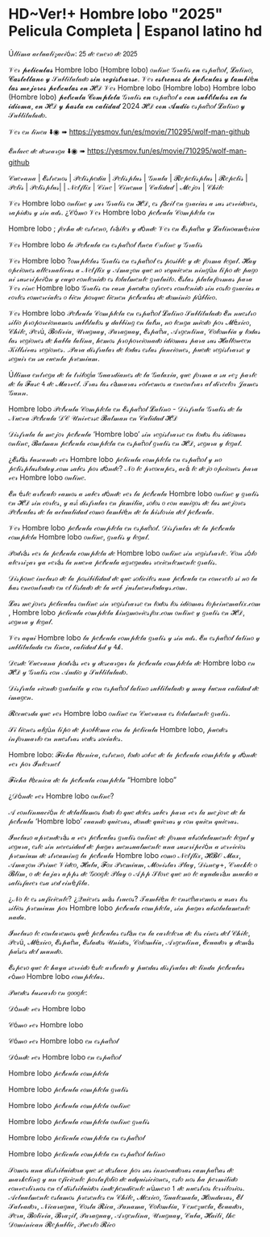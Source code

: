 # HD~Ver!+ Hombre lobo "2025" Pelicula Completa | Espanol latino hd

Ú𝓁𝓉𝒾𝓂𝒶 𝒶𝒸𝓉𝓊𝒶𝓁𝒾𝓏𝒶𝒸𝒾ó𝓃: 𝟤𝟧 𝒹𝑒 𝑒𝓃𝑒𝓇𝑜 𝒹𝑒 𝟤𝟢𝟤𝟧

𝒱𝑒𝓇 𝓹𝓮𝓵𝓲𝓬𝓾𝓵𝓪𝓼 Hombre lobo (Hombre lobo) 𝑜𝓃𝓁𝒾𝓃𝑒 𝒢𝓇𝒶𝓉𝒾𝓈 𝓮𝓷 𝑒𝓈𝓅𝒶ñ𝑜𝓁, 𝓛𝒶𝓉𝒾𝓃𝑜, 𝓒𝓪𝓼𝓽𝓮𝓵𝓵𝓪𝓷𝓸 𝔂 𝒮𝓊𝒷𝓉𝒾𝓉𝓊𝓁𝒶𝒹𝑜 𝓼𝓲𝓷 𝓻𝓮𝓰𝓲𝓼𝓽𝓻𝓪𝓻𝓼𝓮. 𝒱𝑒𝓇 𝓮𝓼𝓽𝓻𝓮𝓷𝓸𝓼 𝓭𝓮 𝓹𝓮𝓵í𝓬𝓾𝓵𝓪𝓼 𝔂 𝓽𝓪𝓶𝓫𝓲é𝓷 𝓵𝓪𝓼 𝓶𝓮𝓳𝓸𝓻𝓮𝓼 𝓹𝓮𝓵í𝓬𝓾𝓵𝓪𝓼 𝓮𝓷 𝓗𝒟 𝒱𝑒𝓇 Hombre lobo (Hombre lobo) Hombre lobo (Hombre lobo) 𝓹𝓮𝓵í𝓬𝓾𝓵𝓪 𝓒𝓸𝓶𝓹𝓵𝓮𝓽𝓪 𝒢𝓇𝒶𝓉𝒾𝓈 𝓮𝓷 𝑒𝓈𝓅𝒶ñ𝑜𝓁 𝓸 𝓬𝓸𝓷 𝓼𝓾𝓫𝓽í𝓽𝓾𝓵𝓸𝓼 𝓮𝓷 𝓽𝓾 𝓲𝓭𝓲𝓸𝓶𝓪, 𝓮𝓷 𝓗𝒟 𝔂 𝓱𝓪𝓼𝓽𝓪 𝓮𝓷 𝓬𝓪𝓵𝓲𝓭𝓪𝓭 2024 𝓗𝒟 𝓬𝓸𝓷 𝓐𝓾𝓭𝓲𝓸 𝑒𝓈𝓅𝒶ñ𝑜𝓁 𝓛𝒶𝓉𝒾𝓃𝑜 𝔂 𝒮𝓊𝒷𝓉𝒾𝓉𝓊𝓁𝒶𝒹𝑜.

𝒱𝑒𝓇 𝑒𝓃 𝓁𝒾𝓃𝑒𝒶 ⬇️◉ ➠ https://yesmov.fun/es/movie/710295/wolf-man-github

𝓔𝓃𝓁𝒶𝒸𝑒 𝒹𝑒 𝒹𝑒𝓈𝒸𝒶𝓇𝑔𝒶 ⬇️◉ ➠ https://yesmov.fun/es/movie/710295/wolf-man-github


𝒞𝓊𝑒𝓋𝒶𝓃𝒶 | 𝓔𝓈𝓉𝓇𝑒𝓃𝑜𝓈 | 𝒫𝑒𝓁𝒾𝓈𝓅𝑒𝒹𝒾𝒶 | 𝒫𝑒𝓁𝒾𝓈𝓅𝓁𝓊𝓈 | 𝒢𝓃𝓊𝓁𝒶 | 𝓡𝑒𝓅𝑒𝓁𝒾𝓈𝓅𝓁𝓊𝓈 | 𝓡𝑒𝓅𝑒𝓁𝒾𝓈 | 𝒫𝑒𝓁𝒾𝓈 | 𝒫𝑒𝓁𝒾𝓈𝓅𝓁𝓊𝓈| | 𝒩𝑒𝓉𝒻𝓁𝒾𝓍 | 𝒞𝒾𝓃𝑒 | 𝒞𝒾𝓃𝑒𝓂𝒶 | 𝒞𝒶𝓁𝒾𝒹𝒶𝒹 | 𝓜𝑒𝒿𝑜𝓇 | 𝒞𝒽𝒾𝓁𝑒

𝒱𝑒𝓇 Hombre lobo 𝑜𝓃𝓁𝒾𝓃𝑒 𝓎 𝓈𝓊𝓇 𝒢𝓇𝒶𝓉𝒾𝓈 𝑒𝓃 𝓗𝒟, 𝑒𝓈 𝒻á𝒸𝒾𝓁 𝑒𝓃 𝑔𝓇𝒶𝒸𝒾𝒶𝓈 𝒶 𝓈𝓊𝓈 𝓈𝑒𝓇𝓋𝒾𝒹𝑜𝓇𝑒𝓈, 𝓇𝒶𝓅𝒾𝒹𝑜𝓈 𝓎 𝓈𝒾𝓃 𝒶𝒹𝓈. ¿𝒞ó𝓂𝑜 𝒱𝑒𝓇 Hombre lobo 𝓅𝑒𝓁í𝒸𝓊𝓁𝒶 𝒞𝑜𝓂𝓅𝓁𝑒𝓉𝒶 𝑒𝓃

Hombre lobo ; 𝒻𝑒𝒸𝒽𝒶 𝒹𝑒 𝑒𝓈𝓉𝓇𝑒𝓃𝑜, 𝓉𝓇á𝒾𝓁𝑒𝓇 𝓎 𝒹ó𝓃𝒹𝑒 𝒱𝑒𝓇 𝑒𝓃 𝓔𝓈𝓅𝒶ñ𝒶 𝓎 𝓛𝒶𝓉𝒾𝓃𝑜𝒶𝓂é𝓇𝒾𝒸𝒶

𝒱𝑒𝓇 Hombre lobo 𝓁𝒶 𝒫𝑒𝓁í𝒸𝓊𝓁𝒶 𝑒𝓃 𝑒𝓈𝓅𝒶ñ𝑜𝓁 𝓁í𝓃𝑒𝒶 𝒪𝓃𝓁𝒾𝓃𝑒 𝓎 𝒢𝓇𝒶𝓉𝒾𝓈

𝒱𝑒𝓇 Hombre lobo ?𝑜𝓂𝓅𝓁𝑒𝓉𝒶𝓈 𝒢𝓇𝒶𝓉𝒾𝓈 𝑒𝓃 𝑒𝓈𝓅𝒶ñ𝑜𝓁 𝑒𝓈 𝓅𝑜𝓈𝒾𝒷𝓁𝑒 𝓎 𝒹𝑒 𝒻𝑜𝓇𝓂𝒶 𝓁𝑒𝑔𝒶𝓁. 𝓗𝒶𝓎 𝑜𝓅𝒸𝒾𝑜𝓃𝑒𝓈 𝒶𝓁𝓉𝑒𝓇𝓃𝒶𝓉𝒾𝓋𝒶𝓈 𝒶 𝒩𝑒𝓉𝒻𝓁𝒾𝓍 𝓎 𝒜𝓂𝒶𝓏𝑜𝓃 𝓆𝓊𝑒 𝓃𝑜 𝓇𝑒𝓆𝓊𝒾𝑒𝓇𝑒𝓃 𝓃𝒾𝓃𝑔ú𝓃 𝓉𝒾𝓅𝑜 𝒹𝑒 𝓅𝒶𝑔𝑜 𝓃𝒾 𝓈𝓊𝓈𝒸𝓇𝒾𝓅𝒸𝒾ó𝓃 𝓎 𝒸𝓊𝓎𝑜 𝒸𝑜𝓃𝓉𝑒𝓃𝒾𝒹𝑜 𝑒𝓈 𝓉𝑜𝓉𝒶𝓁𝓂𝑒𝓃𝓉𝑒 𝑔𝓇𝒶𝓉𝓊𝒾𝓉𝑜. 𝓔𝓈𝓉𝒶𝓈 𝓅𝓁𝒶𝓉𝒶𝒻𝑜𝓇𝓂𝒶𝓈 𝓅𝒶𝓇𝒶 𝒱𝑒𝓇 𝒸𝒾𝓃𝑒 Hombre lobo 𝒢𝓇𝒶𝓉𝒾𝓈 𝑒𝓃 𝒸𝒶𝓈𝒶 𝓅𝓊𝑒𝒹𝑒𝓃 𝑜𝒻𝓇𝑒𝒸𝑒𝓇 𝒸𝑜𝓃𝓉𝑒𝓃𝒾𝒹𝑜 𝓈𝒾𝓃 𝒸𝑜𝓈𝓉𝑜 𝑔𝓇𝒶𝒸𝒾𝒶𝓈 𝒶 𝒸𝑜𝓇𝓉𝑒𝓈 𝒸𝑜𝓂𝑒𝓇𝒸𝒾𝒶𝓁𝑒𝓈 𝑜 𝒷𝒾𝑒𝓃 𝓅𝑜𝓇𝓆𝓊𝑒 𝓉𝒾𝑒𝓃𝑒𝓃 𝓅𝑒𝓁í𝒸𝓊𝓁𝒶𝓈 𝒹𝑒 𝒹𝑜𝓂𝒾𝓃𝒾𝑜 𝓅ú𝒷𝓁𝒾𝒸𝑜.

𝒱𝑒𝓇 Hombre lobo 𝒫𝑒𝓁í𝒸𝓊𝓁𝒶 𝒞𝑜𝓂𝓅𝓁𝑒𝓉𝒶 𝑒𝓃 𝑒𝓈𝓅𝒶ñ𝑜𝓁 𝓛𝒶𝓉𝒾𝓃𝑜 𝒮𝓊𝒷𝓉𝒾𝓉𝓊𝓁𝒶𝒹𝑜 𝓔𝓃 𝓃𝓊𝑒𝓈𝓉𝓇𝑜 𝓈𝒾𝓉𝒾𝑜 𝓅𝓇𝑜𝓅𝑜𝓇𝒸𝒾𝑜𝓃𝒶𝓂𝑜𝓈 𝓈𝓊𝒷𝓉í𝓉𝓊𝓁𝑜𝓈 𝓎 𝒹𝒶𝒷𝒷𝒾𝓃𝑔 𝑒𝓃 𝓁𝒶𝓉í𝓃, 𝓃𝑜 𝓉𝑒𝓃𝑔𝒶 𝓂𝒾𝑒𝒹𝑜 𝓅𝑜𝓇 𝓜é𝓍𝒾𝒸𝑜, 𝒞𝒽𝒾𝓁𝑒, 𝒫𝑒𝓇ú, 𝓑𝑜𝓁𝒾𝓋𝒾𝒶, 𝒰𝓇𝓊𝑔𝓊𝒶𝓎, 𝒫𝒶𝓇𝒶𝑔𝓊𝒶𝓎, 𝓔𝓈𝓅𝒶ñ𝒶, 𝒜𝓇𝑔𝑒𝓃𝓉𝒾𝓃𝒶, 𝒞𝑜𝓁𝑜𝓂𝒷𝒾𝒶 𝓎 𝓉𝑜𝒹𝒶𝓈 𝓁𝒶𝓈 𝓇𝑒𝑔𝒾𝑜𝓃𝑒𝓈 𝒹𝑒 𝒽𝒶𝒷𝓁𝒶 𝓁𝒶𝓉𝒾𝓃𝒶, 𝒽𝑒𝓂𝑜𝓈 𝓅𝓇𝑜𝓅𝑜𝓇𝒸𝒾𝑜𝓃𝒶𝒹𝑜 𝒾𝒹𝒾𝑜𝓂𝒶𝓈 𝓅𝒶𝓇𝒶 𝓈𝓊𝓈 𝓗𝒶𝓁𝓁𝑜𝓌𝑒𝑒𝓃 𝒦𝒾𝓁𝓁𝓈𝒾𝓋𝒶𝓈 𝓇𝑒𝑔𝒾𝑜𝓃𝑒𝓈. .𝒫𝒶𝓇𝒶 𝒹𝒾𝓈𝒻𝓇𝓊𝓉𝒶𝓇 𝒹𝑒 𝓉𝑜𝒹𝒶𝓈 𝑒𝓈𝓉𝒶𝓈 𝒻𝓊𝓃𝒸𝒾𝑜𝓃𝑒𝓈, 𝓅𝓊𝑒𝒹𝑒 𝓇𝑒𝑔𝒾𝓈𝓉𝓇𝒶𝓇𝓈𝑒 𝓎 𝓈𝑒𝑔𝓊𝒾𝓇 𝑒𝓃 𝓈𝓊 𝒸𝓊𝑒𝓃𝓉𝒶 𝓅𝓇𝑒𝓂𝒾𝓊𝓂.

Ú𝓁𝓉𝒾𝓂𝒶 𝑒𝓃𝓉𝓇𝑒𝑔𝒶 𝒹𝑒 𝓁𝒶 𝓉𝓇𝒾𝓁𝑜𝑔í𝒶 𝒢𝓊𝒶𝓇𝒹𝒾𝒶𝓃𝑒𝓈 𝒹𝑒 𝓁𝒶 𝒢𝒶𝓁𝒶𝓍𝒾𝒶, 𝓆𝓊𝑒 𝒻𝑜𝓇𝓂𝒶 𝒶 𝓈𝓊 𝓋𝑒𝓏 𝓅𝒶𝓇𝓉𝑒 𝒹𝑒 𝓁𝒶 𝓕𝒶𝓈𝑒 𝟦 𝒹𝑒 𝓜𝒶𝓇𝓋𝑒𝓁. 𝒯𝓇𝒶𝓈 𝓁𝒶𝓈 𝒸á𝓂𝒶𝓇𝒶𝓈 𝓋𝑜𝓁𝓋𝑒𝓂𝑜𝓈 𝒶 𝑒𝓃𝒸𝑜𝓃𝓉𝓇𝒶𝓇 𝒶𝓁 𝒹𝒾𝓇𝑒𝒸𝓉𝑜𝓇 𝒥𝒶𝓂𝑒𝓈 𝒢𝓊𝓃𝓃.

Hombre lobo 𝒫𝑒𝓁í𝒸𝓊𝓁𝒶 𝒞𝑜𝓂𝓅𝓁𝑒𝓉𝒶 𝑒𝓃 𝓔𝓈𝓅𝒶ñ𝑜𝓁 𝓛𝒶𝓉𝒾𝓃𝑜 - 𝒟𝒾𝓈𝒻𝓇𝓊𝓉𝒶 𝒢𝓇𝒶𝓉𝒾𝓈 𝒹𝑒 𝓁𝒶 𝒩𝓊𝑒𝓋𝒶 𝒫𝑒𝓁í𝒸𝓊𝓁𝒶 𝒟𝒞 𝒰𝓃𝒾𝓋𝑒𝓇𝓈𝑒 𝓑𝒶𝓉𝓂𝒶𝓃 𝑒𝓃 𝒞𝒶𝓁𝒾𝒹𝒶𝒹 𝓗𝒟

𝒟𝒾𝓈𝒻𝓇𝓊𝓉𝒶 𝓁𝒶 𝓂𝑒𝒿𝑜𝓇 𝓅𝑒𝓁í𝒸𝓊𝓁𝒶 ‘Hombre lobo’ 𝓈𝒾𝓃 𝓇𝑒𝑔𝒾𝓈𝓉𝓇𝒶𝓇𝓈𝑒 𝑒𝓃 𝓉𝑜𝒹𝑜𝓈 𝓁𝑜𝓈 𝒾𝒹𝒾𝑜𝓂𝒶𝓈 𝑜𝓃𝓁𝒾𝓃𝑒, 𝓑𝒶𝓉𝓂𝒶𝓃 𝓅𝑒𝓁í𝒸𝓊𝓁𝒶 𝒸𝑜𝓂𝓅𝓁𝑒𝓉𝒶 𝑒𝓃 𝑒𝓈𝓅𝒶ñ𝑜𝓁 𝑔𝓇𝒶𝓉𝒾𝓈 𝑒𝓃 𝓗𝒟, 𝓈𝑒𝑔𝓊𝓇𝒶 𝓎 𝓁𝑒𝑔𝒶𝓁.

¿𝓔𝓈𝓉á𝓈 𝒷𝓊𝓈𝒸𝒶𝓃𝒹𝑜 𝓋𝑒𝓇 Hombre lobo 𝓅𝑒𝓁𝒾𝒸𝓊𝓁𝒶 𝒸𝑜𝓂𝓅𝓁𝑒𝓉𝒶 𝑒𝓃 𝑒𝓈𝓅𝒶ñ𝑜𝓁 𝓎 𝓃𝑜 𝓅𝑒𝓁𝒾𝓈𝓅𝓁𝓊𝓈𝓉𝑜𝒹𝒶𝓎.𝒸𝑜𝓂 𝓈𝒶𝒷𝑒𝓈 𝓅𝑜𝓇 𝒹ó𝓃𝒹𝑒? 𝒩𝑜 𝓉𝑒 𝓅𝓇𝑒𝑜𝒸𝓊𝓅𝑒𝓈, 𝒶𝒸á 𝓉𝑒 𝒹𝑒𝒿𝑜 𝑜𝓅𝒸𝒾𝑜𝓃𝑒𝓈 𝓅𝒶𝓇𝒶 𝓋𝑒𝓇 Hombre lobo 𝑜𝓃𝓁𝒾𝓃𝑒.

𝓔𝓃 é𝓈𝓉𝑒 𝒶𝓇𝓉í𝒸𝓊𝓁𝑜 𝓋𝒶𝓂𝑜𝓈 𝒶 𝓈𝒶𝒷𝑒𝓇 𝒹ó𝓃𝒹𝑒 𝓋𝑒𝓇 𝓁𝒶 𝓅𝑒𝓁í𝒸𝓊𝓁𝒶 Hombre lobo 𝑜𝓃𝓁𝒾𝓃𝑒 𝓎 𝑔𝓇𝒶𝓉𝒾𝓈 𝑒𝓃 𝓗𝒟 𝓈𝒾𝓃 𝒸𝑜𝓇𝓉𝑒𝓈, 𝓎 𝒶𝓈í 𝒹𝒾𝓈𝒻𝓇𝓊𝓉𝒶𝓇 𝑒𝓃 𝒻𝒶𝓂𝒾𝓁𝒾𝒶, 𝓈𝑜𝓁𝑜𝓈 𝑜 𝒸𝑜𝓃 𝒶𝓂𝒾𝑔𝑜𝓈 𝒹𝑒 𝓁𝒶𝓈 𝓂𝑒𝒿𝑜𝓇𝑒𝓈 𝒫𝑒𝓁í𝒸𝓊𝓁𝒶𝓈 𝒹𝑒 𝓁𝒶 𝒶𝒸𝓉𝓊𝒶𝓁𝒾𝒹𝒶𝒹 𝒸𝑜𝓂𝑜 𝓉𝒶𝓂𝒷𝒾é𝓃 𝒹𝑒 𝓁𝒶 𝒽𝒾𝓈𝓉𝑜𝓇𝒾𝒶 𝒹𝑒𝓁 𝓅𝑒𝓁í𝒸𝓊𝓁𝒶.

𝒱𝑒𝓇 Hombre lobo 𝓅𝑒𝓁í𝒸𝓊𝓁𝒶 𝒸𝑜𝓂𝓅𝓁𝑒𝓉𝒶 𝑒𝓃 𝑒𝓈𝓅𝒶ñ𝑜𝓁. 𝒟𝒾𝓈𝒻𝓇𝓊𝓉𝒶𝓇 𝒹𝑒 𝓁𝒶 𝓅𝑒𝓁í𝒸𝓊𝓁𝒶 𝒸𝑜𝓂𝓅𝓁𝑒𝓉𝒶 Hombre lobo 𝑜𝓃𝓁𝒾𝓃𝑒, 𝑔𝓇𝒶𝓉𝒾𝓈 𝓎 𝓁𝑒𝑔𝒶𝓁.

𝒫𝑜𝒹𝓇á𝓈 𝓋𝑒𝓇 𝓁𝒶 𝓅𝑒𝓁í𝒸𝓊𝓁𝒶 𝒸𝑜𝓂𝓅𝓁𝑒𝓉𝒶 𝒹𝑒 Hombre lobo 𝑜𝓃𝓁𝒾𝓃𝑒 𝓈𝒾𝓃 𝓇𝑒𝑔𝒾𝓈𝓉𝓇𝒶𝓇𝓉𝑒. 𝒞𝑜𝓃 𝓈ó𝓁𝑜 𝒶𝓉𝑒𝓇𝓇𝒾𝓏𝒶𝓇 𝓎𝒶 𝓋𝑒𝓇á𝓈 𝓁𝒶 𝓃𝓊𝑒𝓋𝒶 𝓅𝑒𝓁í𝒸𝓊𝓁𝒶 𝒶𝑔𝓇𝑒𝑔𝒶𝒹𝒶𝓈 𝓇𝑒𝒸𝒾𝑒𝓃𝓉𝑒𝓂𝑒𝓃𝓉𝑒 𝑔𝓇𝒶𝓉𝒾𝓈.

𝒟𝒾𝓈𝓅𝑜𝓃𝑒 𝒾𝓃𝒸𝓁𝓊𝓈𝑜 𝒹𝑒 𝓁𝒶 𝓅𝑜𝓈𝒾𝒷𝒾𝓁𝒾𝒹𝒶𝒹 𝒹𝑒 𝓆𝓊𝑒 𝓈𝑜𝓁𝒾𝒸𝒾𝓉𝑒𝓈 𝓊𝓃𝒶 𝓅𝑒𝓁í𝒸𝓊𝓁𝒶 𝑒𝓃 𝒸𝑜𝓃𝒸𝓇𝑒𝓉𝑜 𝓈𝒾 𝓃𝑜 𝓁𝒶 𝒽𝒶𝓈 𝑒𝓃𝒸𝑜𝓃𝓉𝓇𝒶𝒹𝑜 𝑒𝓃 𝑒𝓁 𝓁𝒾𝓈𝓉𝒶𝒹𝑜 𝒹𝑒 𝓁𝒶 𝓌𝑒𝒷 𝒿𝓊𝓈𝓉𝓃𝑒𝓌𝓈𝓉𝑜𝒹𝒶𝓎𝓈.𝒸𝑜𝓂.

𝓛𝒶𝓈 𝓂𝑒𝒿𝑜𝓇𝑒𝓈 𝓅𝑒𝓁𝒾𝒸𝓊𝓁𝒶𝓈 𝑜𝓃𝓁𝒾𝓃𝑒 𝓈𝒾𝓃 𝓇𝑒𝑔𝒾𝓈𝓉𝓇𝒶𝓇𝓈𝑒 𝑒𝓃 𝓉𝑜𝒹𝑜𝓈 𝓁𝑜𝓈 𝒾𝒹𝒾𝑜𝓂𝒶𝓈 𝓉𝑜𝓅𝒸𝒾𝓃𝑒𝓂𝒶𝓉𝒾𝓍.𝒸𝑜𝓂 , Hombre lobo 𝓅𝑒𝓁𝒾𝒸𝓊𝓁𝒶 𝒸𝑜𝓂𝓅𝓁𝑒𝓉𝒶 𝓀𝒾𝓃𝑔𝓂𝑜𝓋𝒾𝑒𝓈𝒻𝑜𝓍.𝒸𝑜𝓂 𝑜𝓃𝓁𝒾𝓃𝑒 𝓎 𝑔𝓇𝒶𝓉𝒾𝓈 𝑒𝓃 𝓗𝒟, 𝓈𝑒𝑔𝓊𝓇𝒶 𝓎 𝓁𝑒𝑔𝒶𝓁.

𝒱𝑒𝓇 𝒶𝓆𝓊𝒾 Hombre lobo 𝓁𝒶 𝓅𝑒𝓁í𝒸𝓊𝓁𝒶 𝒸𝑜𝓂𝓅𝓁𝑒𝓉𝒶 𝑔𝓇𝒶𝓉𝒾𝓈 𝓎 𝓈𝒾𝓃 𝒶𝒹𝓈. 𝓔𝓃 𝑒𝓈𝓅𝒶ñ𝑜𝓁 𝓁𝒶𝓉𝒾𝓃𝑜 𝓎 𝓈𝓊𝒷𝓉𝒾𝓉𝓊𝓁𝒶𝒹𝒶 𝑒𝓃 𝓁𝒾𝓃𝑒𝒶, 𝒸𝒶𝓁𝒾𝒹𝒶𝒹 𝒽𝒹 𝓎 𝟦𝓀.

𝒟𝑒𝓈𝒹𝑒 𝒞𝓊𝑒𝓋𝒶𝓃𝒶 𝓅𝑜𝒹𝓇á𝓈 𝓋𝑒𝓇 𝓎 𝒹𝑒𝓈𝒸𝒶𝓇𝑔𝒶𝓇 𝓁𝒶 𝓅𝑒𝓁í𝒸𝓊𝓁𝒶 𝒸𝑜𝓂𝓅𝓁𝑒𝓉𝒶 𝒹𝑒 Hombre lobo 𝑒𝓃 𝓗𝒟 𝓎 𝒢𝓇𝒶𝓉𝒾𝓈 𝒸𝑜𝓃 𝒜𝓊𝒹𝒾𝑜 𝓎 𝒮𝓊𝒷𝓉𝒾𝓉𝓊𝓁𝒶𝒹𝑜.

𝒟𝒾𝓈𝒻𝓇𝓊𝓉𝒶 𝓋𝒾𝑒𝓃𝒹𝑜 𝑔𝓇𝒶𝓉𝓊𝒾𝓉𝒶 𝓎 𝒸𝑜𝓃 𝑒𝓈𝓅𝒶ñ𝑜𝓁 𝓁𝒶𝓉𝒾𝓃𝑜 𝓈𝓊𝒷𝓉𝒾𝓉𝓊𝓁𝒶𝒹𝑜 𝓎 𝓂𝓊𝓎 𝒷𝓊𝑒𝓃𝒶 𝒸𝒶𝓁𝒾𝒹𝒶𝒹 𝒹𝑒 𝒾𝓂𝒶𝑔𝑒𝓃.

𝓡𝑒𝒸𝓊𝑒𝓇𝒹𝒶 𝓆𝓊𝑒 𝓋𝑒𝓇 Hombre lobo 𝑜𝓃𝓁𝒾𝓃𝑒 𝑒𝓃 𝒞𝓊𝑒𝓋𝒶𝓃𝒶 𝑒𝓈 𝓉𝑜𝓉𝒶𝓁𝓂𝑒𝓃𝓉𝑒 𝑔𝓇𝒶𝓉𝒾𝓈.

𝒮𝒾 𝓉𝒾𝑒𝓃𝑒𝓈 𝒶𝓁𝑔ú𝓃 𝓉𝒾𝓅𝑜 𝒹𝑒 𝓅𝓇𝑜𝒷𝓁𝑒𝓂𝒶 𝒸𝑜𝓃 𝓁𝒶 𝓅𝑒𝓁𝒾𝒸𝓊𝓁𝒶 Hombre lobo, 𝓅𝓊𝑒𝒹𝑒𝓈 𝒾𝓃𝒻𝑜𝓇𝓂𝒶𝓇𝓁𝑜 𝑒𝓃 𝓃𝓊𝑒𝓈𝓉𝓇𝒶𝓈 𝓇𝑒𝒹𝑒𝓈 𝓈𝑜𝒸𝒾𝒶𝓁𝑒𝓈.

Hombre lobo: 𝓕𝒾𝒸𝒽𝒶 𝓉é𝒸𝓃𝒾𝒸𝒶, 𝑒𝓈𝓉𝓇𝑒𝓃𝑜, 𝓉𝑜𝒹𝑜 𝓈𝑜𝒷𝓇𝑒 𝒹𝑒 𝓁𝒶 𝓅𝑒𝓁í𝒸𝓊𝓁𝒶 𝒸𝑜𝓂𝓅𝓁𝑒𝓉𝒶 𝓎 𝒹ó𝓃𝒹𝑒 𝓋𝑒𝓇 𝓅𝑜𝓇 𝓘𝓃𝓉𝑒𝓇𝓃𝑒𝓉

𝓕𝒾𝒸𝒽𝒶 𝓉é𝒸𝓃𝒾𝒸𝒶 𝒹𝑒 𝓁𝒶 𝓅𝑒𝓁í𝒸𝓊𝓁𝒶 𝒸𝑜𝓂𝓅𝓁𝑒𝓉𝒶 “Hombre lobo”

¿𝒟ó𝓃𝒹𝑒 𝓋𝑒𝓇 Hombre lobo 𝑜𝓃𝓁𝒾𝓃𝑒?

𝒜 𝒸𝑜𝓃𝓉𝒾𝓃𝓊𝒶𝒸𝒾ó𝓃 𝓉𝑒 𝒹𝑒𝓉𝒶𝓁𝓁𝒶𝓂𝑜𝓈 𝓉𝑜𝒹𝑜 𝓁𝑜 𝓆𝓊𝑒 𝒹𝑒𝒷𝑒𝓈 𝓈𝒶𝒷𝑒𝓇 𝓅𝒶𝓇𝒶 𝓋𝑒𝓇 𝓁𝒶 𝓂𝑒𝒿𝑜𝓇𝑒 𝒹𝑒 𝓁𝒶 𝓅𝑒𝓁í𝒸𝓊𝓁𝒶 ‘Hombre lobo’ 𝒸𝓊𝒶𝓃𝒹𝑜 𝓆𝓊𝒾𝑒𝓇𝒶𝓈, 𝒹𝑜𝓃𝒹𝑒 𝓆𝓊𝒾𝑒𝓇𝒶𝓈 𝓎 𝒸𝑜𝓃 𝓆𝓊𝒾𝑒𝓃 𝓆𝓊𝒾𝑒𝓇𝒶𝓈.

𝓘𝓃𝒸𝓁𝓊𝓈𝑜 𝒶𝓅𝓇𝑒𝓃𝒹𝑒𝓇á𝓈 𝒶 𝓋𝑒𝓇 𝓅𝑒𝓁í𝒸𝓊𝓁𝒶𝓈 𝑔𝓇𝒶𝓉𝒾𝓈 𝑜𝓃𝓁𝒾𝓃𝑒 𝒹𝑒 𝒻𝑜𝓇𝓂𝒶 𝒶𝒷𝓈𝑜𝓁𝓊𝓉𝒶𝓂𝑒𝓃𝓉𝑒 𝓁𝑒𝑔𝒶𝓁 𝓎 𝓈𝑒𝑔𝓊𝓇𝒶, 𝑒𝓈𝓉𝑒 𝓈𝒾𝓃 𝓃𝑒𝒸𝑒𝓈𝒾𝒹𝒶𝒹 𝒹𝑒 𝓅𝒶𝑔𝒶𝓇 𝓂𝑒𝓃𝓈𝓊𝒶𝓁𝓂𝑒𝓃𝓉𝑒 𝓊𝓃𝒶 𝓈𝓊𝓈𝒸𝓇𝒾𝓅𝒸𝒾ó𝓃 𝒶 𝓈𝑒𝓇𝓋𝒾𝒸𝒾𝑜𝓈 𝓅𝓇𝑒𝓂𝒾𝓊𝓂 𝒹𝑒 𝓈𝓉𝓇𝑒𝒶𝓂𝒾𝓃𝑔 𝓁𝒶 𝓅𝑒𝓁í𝒸𝓊𝓁𝒶 Hombre lobo 𝒸𝑜𝓂𝑜 𝒩𝑒𝓉𝒻𝓁𝒾𝓍, 𝓗𝓑𝒪 𝓜𝒶𝓍, 𝒜𝓂𝒶𝓏𝑜𝓃 𝒫𝓇𝒾𝓂𝑒 𝒱𝒾𝒹𝑒𝑜, 𝓗𝓊𝓁𝓊, 𝓕𝑜𝓍 𝒫𝓇𝑒𝓂𝒾𝓊𝓂, 𝓜𝑜𝓋𝒾𝓈𝓉𝒶𝓇 𝒫𝓁𝒶𝓎, 𝒟𝒾𝓈𝓃𝑒𝓎+, 𝒞𝓇𝒶𝒸𝓀𝓁𝑒 𝑜 𝓑𝓁𝒾𝓂, 𝑜 𝒹𝑒 𝒷𝒶𝒿𝒶𝓇 𝒶𝓅𝓅𝓈 𝒹𝑒 𝒢𝑜𝑜𝑔𝓁𝑒 𝒫𝓁𝒶𝓎 𝑜 𝒜𝓅𝓅 𝒮𝓉𝑜𝓇𝑒 𝓆𝓊𝑒 𝓃𝑜 𝓉𝑒 𝒶𝓎𝓊𝒹𝒶𝓇á𝓃 𝓂𝓊𝒸𝒽𝑜 𝒶 𝓈𝒶𝓉𝒾𝓈𝒻𝒶𝒸𝑒𝓇 𝑒𝓈𝒶 𝓈𝑒𝒹 𝒸𝒾𝓃é𝒻𝒾𝓁𝒶.

¿𝒩𝑜 𝓉𝑒 𝑒𝓈 𝓈𝓊𝒻𝒾𝒸𝒾𝑒𝓃𝓉𝑒? ¿𝒬𝓊𝒾𝑒𝓇𝑒𝓈 𝓂á𝓈 𝓉𝓇𝓊𝒸𝑜𝓈? 𝒯𝒶𝓂𝒷𝒾é𝓃 𝓉𝑒 𝑒𝓃𝓈𝑒ñ𝒶𝓇𝑒𝓂𝑜𝓈 𝒶 𝓊𝓈𝒶𝓇 𝓁𝑜𝓈 𝓈𝒾𝓉𝒾𝑜𝓈 𝓅𝓇𝑒𝓂𝒾𝓊𝓂 𝓅𝑜𝓇 Hombre lobo 𝓅𝑒𝓁í𝒸𝓊𝓁𝒶 𝒸𝑜𝓂𝓅𝓁𝑒𝓉𝒶, 𝓈𝒾𝓃 𝓅𝒶𝑔𝒶𝓇 𝒶𝒷𝓈𝑜𝓁𝓊𝓉𝒶𝓂𝑒𝓃𝓉𝑒 𝓃𝒶𝒹𝒶.

𝓘𝓃𝒸𝓁𝓊𝓈𝑜 𝓉𝑒 𝒸𝑜𝓃𝓉𝒶𝓇𝑒𝓂𝑜𝓈 𝓆𝓊é 𝓅𝑒𝓁í𝒸𝓊𝓁𝒶𝓈 𝑒𝓈𝓉á𝓃 𝑒𝓃 𝓁𝒶 𝒸𝒶𝓇𝓉𝑒𝓁𝑒𝓇𝒶 𝒹𝑒 𝓁𝑜𝓈 𝒸𝒾𝓃𝑒𝓈 𝒹𝑒𝓁 𝒞𝒽𝒾𝓁𝑒, 𝒫𝑒𝓇ú, 𝓜é𝓍𝒾𝒸𝑜, 𝓔𝓈𝓅𝒶ñ𝒶, 𝓔𝓈𝓉𝒶𝒹𝑜𝓈 𝒰𝓃𝒾𝒹𝑜𝓈, 𝒞𝑜𝓁𝑜𝓂𝒷𝒾𝒶, 𝒜𝓇𝑔𝑒𝓃𝓉𝒾𝓃𝒶, 𝓔𝒸𝓊𝒶𝒹𝑜𝓇 𝓎 𝒹𝑒𝓂á𝓈 𝓅𝒶í𝓈𝑒𝓈 𝒹𝑒𝓁 𝓂𝓊𝓃𝒹𝑜.

𝓔𝓈𝓅𝑒𝓇𝑜 𝓆𝓊𝑒 𝓉𝑒 𝒽𝒶𝓎𝒶 𝓈𝑒𝓇𝓋𝒾𝒹𝑜 é𝓈𝓉𝑒 𝒶𝓇𝓉í𝒸𝓊𝓁𝑜 𝓎 𝓅𝓊𝑒𝒹𝒶𝓈 𝒹𝒾𝓈𝒻𝓇𝓊𝓉𝒶𝓇 𝒹𝑒 𝓁𝒾𝓃𝒹𝒶 𝓅𝑒𝓁í𝒸𝓊𝓁𝒶𝓈 𝒸ó𝓂𝑜 Hombre lobo 𝒸𝑜𝓂𝓅𝓁𝑒𝓉𝒶𝓈.

𝒫𝓊𝑒𝒹𝑒𝓈 𝒷𝓊𝓈𝒸𝒶𝓇𝓁𝑜 𝑒𝓃 𝑔𝑜𝑜𝑔𝓁𝑒:

𝒟ó𝓃𝒹𝑒 𝓋𝑒𝓇 Hombre lobo

𝒞ó𝓂𝑜 𝓋𝑒𝓇 Hombre lobo

𝒞ó𝓂𝑜 𝓋𝑒𝓇 Hombre lobo 𝑒𝓃 𝑒𝓈𝓅𝒶ñ𝑜𝓁

𝒟ó𝓃𝒹𝑒 𝓋𝑒𝓇 Hombre lobo 𝑒𝓃 𝑒𝓈𝓅𝒶ñ𝑜𝓁

Hombre lobo 𝓅𝑒𝓁í𝒸𝓊𝓁𝒶 𝒸𝑜𝓂𝓅𝓁𝑒𝓉𝒶

Hombre lobo 𝓅𝑒𝓁í𝒸𝓊𝓁𝒶 𝒸𝑜𝓂𝓅𝓁𝑒𝓉𝒶 𝑔𝓇𝒶𝓉𝒾𝓈

Hombre lobo 𝓅𝑒𝓁í𝒸𝓊𝓁𝒶 𝒸𝑜𝓂𝓅𝓁𝑒𝓉𝒶 𝑜𝓃𝓁𝒾𝓃𝑒

Hombre lobo 𝓅𝑒𝓁í𝒸𝓊𝓁𝒶 𝒸𝑜𝓂𝓅𝓁𝑒𝓉𝒶 𝑜𝓃𝓁𝒾𝓃𝑒 𝑔𝓇𝒶𝓉𝒾𝓈

Hombre lobo 𝓅𝑒𝓁𝒾𝒸𝓊𝓁𝒶 𝒸𝑜𝓂𝓅𝓁𝑒𝓉𝒶 𝑒𝓃 𝑒𝓈𝓅𝒶ñ𝑜𝓁

Hombre lobo 𝓅𝑒𝓁𝒾𝒸𝓊𝓁𝒶 𝒸𝑜𝓂𝓅𝓁𝑒𝓉𝒶 𝑒𝓃 𝑒𝓈𝓅𝒶ñ𝑜𝓁 𝓁𝒶𝓉𝒾𝓃𝑜

𝒮𝑜𝓂𝑜𝓈 𝓊𝓃𝒶 𝒹𝒾𝓈𝓉𝓇𝒾𝒷𝓊𝒾𝒹𝑜𝓇𝒶 𝓆𝓊𝑒 𝓈𝑒 𝒹𝑒𝓈𝓉𝒶𝒸𝒶 𝓅𝑜𝓇 𝓈𝓊𝓈 𝒾𝓃𝓃𝑜𝓋𝒶𝒹𝑜𝓇𝒶𝓈 𝒸𝒶𝓂𝓅𝒶ñ𝒶𝓈 𝒹𝑒 𝓂𝒶𝓇𝓀𝑒𝓉𝒾𝓃𝑔 𝓎 𝓊𝓃 𝑒𝒻𝒾𝒸𝒾𝑒𝓃𝓉𝑒 𝓅𝑜𝓇𝓉𝒶𝒻𝑜𝓁𝒾𝑜 𝒹𝑒 𝒶𝒹𝓆𝓊𝒾𝓈𝒾𝒸𝒾𝑜𝓃𝑒𝓈, 𝑒𝓈𝓉𝑜 𝓃𝑜𝓈 𝒽𝒶 𝓅𝑒𝓇𝓂𝒾𝓉𝒾𝒹𝑜 𝒸𝑜𝓃𝓋𝑒𝓇𝓉𝒾𝓇𝓃𝑜𝓈 𝑒𝓃 𝑒𝓁 𝒹𝒾𝓈𝓉𝓇𝒾𝒷𝓊𝒾𝒹𝑜𝓇 𝒾𝓃𝒹𝑒𝓅𝑒𝓃𝒹𝒾𝑒𝓃𝓉𝑒 𝓃ú𝓂𝑒𝓇𝑜 𝟣 𝒹𝑒 𝓃𝓊𝑒𝓈𝓉𝓇𝑜𝓈 𝓉𝑒𝓇𝓇𝒾𝓉𝑜𝓇𝒾𝑜𝓈. 𝒜𝒸𝓉𝓊𝒶𝓁𝓂𝑒𝓃𝓉𝑒 𝑒𝓈𝓉𝒶𝓂𝑜𝓈 𝓅𝓇𝑒𝓈𝑒𝓃𝓉𝑒𝓈 𝑒𝓃 𝒞𝒽𝒾𝓁𝑒, 𝓜𝑒𝓍𝒾𝒸𝑜, 𝒢𝓊𝒶𝓉𝑒𝓂𝒶𝓁𝒶, 𝓗𝑜𝓃𝒹𝓊𝓇𝒶𝓈, 𝓔𝓁 𝒮𝒶𝓁𝓋𝒶𝒹𝑜𝓇, 𝒩𝒾𝒸𝒶𝓇𝒶𝑔𝓊𝒶, 𝒞𝑜𝓈𝓉𝒶 𝓡𝒾𝒸𝒶, 𝒫𝒶𝓃𝒶𝓂𝒶, 𝒞𝑜𝓁𝑜𝓂𝒷𝒾𝒶, 𝒱𝑒𝓃𝑒𝓏𝓊𝑒𝓁𝒶, 𝓔𝒸𝓊𝒶𝒹𝑜𝓇, 𝒫𝑒𝓇𝓊, 𝓑𝑜𝓁𝒾𝓋𝒾𝒶, 𝓑𝓇𝒶𝓏𝒾𝓁, 𝒫𝒶𝓇𝒶𝑔𝓊𝒶𝓎, 𝒜𝓇𝑔𝑒𝓃𝓉𝒾𝓃𝒶, 𝒰𝓇𝓊𝑔𝓊𝒶𝓎, 𝒞𝓊𝒷𝒶, 𝓗𝒶𝒾𝓉𝒾, 𝓉𝒽𝑒 𝒟𝑜𝓂𝒾𝓃𝒾𝒸𝒶𝓃 𝓡𝑒𝓅𝓊𝒷𝓁𝒾𝒸, 𝒫𝓊𝑒𝓇𝓉𝑜 𝓡𝒾𝒸𝑜
